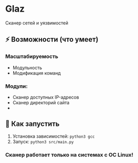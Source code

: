 # Glaz
Сканер сетей и уязвимостей

## ⚡️ Возможности (что умеет)

### Масштабируемость
- Модульность
- Модификация команд

### Модули:
- Сканер доступных IP-адресов
- Сканер директорий сайта
-

## 🚀 Как запустить
1. Установка зависимостей: `python3 gcc`
2. Запуск: `python3 src/main.py`

### Сканер работает только на системах с ОС Linux!

